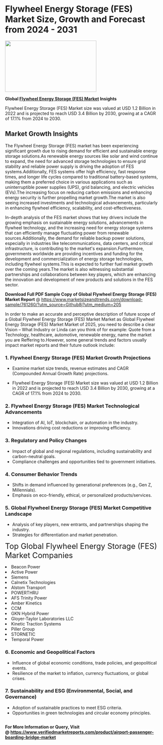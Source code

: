 <H1>Flywheel Energy Storage (FES) Market Size, Growth and Forecast from 2024 - 2031</H1><img class="aligncenter size-medium wp-image-584254" src="https://thirdeyenews.in/wp-content/uploads/2024/09/Global-Market-Research-300x168.jpeg" alt="" width="300" height="168" /><p><strong>Global&nbsp;<a href="https://www.marketsizeandtrends.com/download-sample/761260/?utm_source=Github8j?utm_medium=205">Flywheel Energy Storage (FES) Market</a> Insights</strong></p><p>Flywheel Energy Storage (FES) Market size was valued at USD 1.2 Billion in 2022 and is projected to reach USD 3.4 Billion by 2030, growing at a CAGR of 17.1% from 2024 to 2030.</p><p><h2>Market Growth Insights</h2> <p>The Flywheel Energy Storage (FES) market has been experiencing significant growth due to rising demand for efficient and sustainable energy storage solutions.As renewable energy sources like solar and wind continue to expand, the need for advanced storage technologies to ensure grid stability and reliable power supply is driving the adoption of FES systems.Additionally, FES systems offer high efficiency, fast response times, and longer life cycles compared to traditional battery-based systems, making them a preferred choice in various applications such as uninterruptible power supplies (UPS), grid balancing, and electric vehicles (EVs).The increasing focus on reducing carbon emissions and enhancing energy security is further propelling market growth.The market is also seeing increased investments and technological advancements, particularly in enhancing flywheel efficiency, scalability, and cost-effectiveness.</p> <p>In-depth analysis of the FES market shows that key drivers include the growing emphasis on sustainable energy solutions, advancements in flywheel technology, and the increasing need for energy storage systems that can efficiently manage fluctuating power from renewable sources.Additionally, the demand for reliable backup power solutions, especially in industries like telecommunications, data centers, and critical infrastructure, is contributing to the market's expansion.Furthermore, governments worldwide are providing incentives and funding for the development and commercialization of energy storage technologies, including flywheel systems.This is expected to further fuel market growth over the coming years.The market is also witnessing substantial partnerships and collaborations between key players, which are enhancing the innovation and development of new products and solutions in the FES sector.</p> <p><span class=""><strong>Download Full PDF Sample Copy of Global Flywheel Energy Storage (FES) Market Report</strong> @ <a href="https://www.marketsizeandtrends.com/download-sample/761260/?utm_source=Github8j?utm_medium=205" target="_blank">https://www.marketsizeandtrends.com/download-sample/761260/?utm_source=Github8j?utm_medium=205</a></span></p><p>In order to make an accurate and perceptive description of future scope of a Global&nbsp;Flywheel Energy Storage (FES) Market Market as Global&nbsp;Flywheel Energy Storage (FES) Market Market of 2025, you need to describe a clear Vision &ndash; What Industry or Linda can you think of for example: Quote from a Technology, healthcare, automotive, renewable energy, name the market you are Reffering to.However, some general trends and factors usually impact market reports and their future outlook include:</p><h3>1.&nbsp;<strong>Flywheel Energy Storage (FES) Market Growth Projections</strong></h3><ul><li>Examine market size trends, revenue estimates and CAGR (Compounded Annual Growth Rate) projections.</li><li><p>Flywheel Energy Storage (FES) Market size was valued at USD 1.2 Billion in 2022 and is projected to reach USD 3.4 Billion by 2030, growing at a CAGR of 17.1% from 2024 to 2030.</p></li></ul><h3>2.&nbsp;<strong>Flywheel Energy Storage (FES) Market Technological Advancements</strong></h3><ul><li>Integration of AI, IoT, blockchain, or automation in the industry.</li><li>Innovations driving cost reductions or improving efficiency.</li></ul><h3>3.&nbsp;<strong>Regulatory and Policy Changes</strong></h3><ul><li>Impact of global and regional regulations, including sustainability and carbon-neutral goals.</li><li>Compliance challenges and opportunities tied to government initiatives.</li></ul><h3>4.&nbsp;<strong>Consumer Behavior Trends</strong></h3><ul><li>Shifts in demand influenced by generational preferences (e.g., Gen Z, Millennials).</li><li>Emphasis on eco-friendly, ethical, or personalized products/services.</li></ul><h3>5.&nbsp;<strong>Global Flywheel Energy Storage (FES) Market Competitive Landscape</strong></h3><ul><li>Analysis of key players, new entrants, and partnerships shaping the industry.</li><li>Strategies for differentiation and market penetration.</li></ul><p data-pm-slice="1 1 []"><span style="color: inherit; font-family: inherit; font-size: 25px;">Top Global Flywheel Energy Storage (FES) Market Companies</span></p><div class="" data-test-id=""><p><li>Beacon Power</li><li> Active Power</li><li> Siemens</li><li> Calnetix Technologies</li><li> Alstom Transport</li><li> POWERTHRU</li><li> AFS Trinity Power</li><li> Amber Kinetics</li><li> CCM</li><li> GKN Hybrid Power</li><li> Gloyer-Taylor Laboratories LLC</li><li> Kinetic Traction Systems</li><li> Piller Group</li><li> STORNETIC</li><li> Temporal Power</li></p></div><h3>6.&nbsp;<strong>Economic and Geopolitical Factors</strong></h3><ul><li>Influence of global economic conditions, trade policies, and geopolitical events.</li><li>Resilience of the market to inflation, currency fluctuations, or global crises.</li></ul><h3>7.&nbsp;<strong>Sustainability and ESG (Environmental, Social, and Governance)</strong></h3><ul><li>Adoption of sustainable practices to meet ESG criteria.</li><li>Opportunities in green technologies and circular economy principles.</li></ul><h2><strong style="font-size: 14px;">For More Information or Query, Visit @&nbsp;</strong><a style="background-color: #ffffff; font-size: 14px;" href="https://www.marketsizeandtrends.com/report/flywheel-energy-storage-fes-market/" target="_blank">https://www.verifiedmarketreports.com/product/airport-passenger-boarding-bridge-market</a></h2>